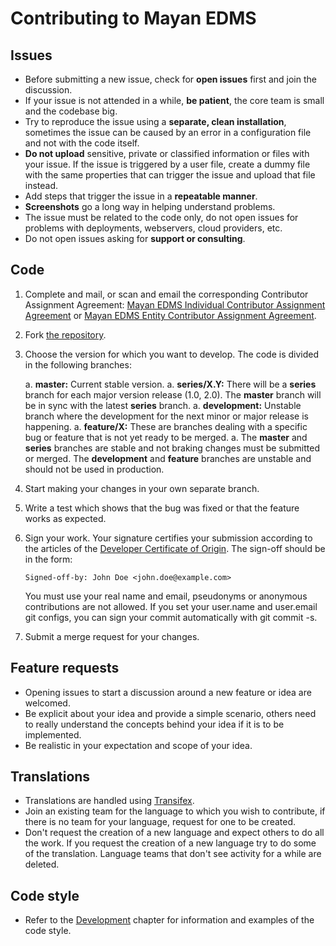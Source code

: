 Contributing to Mayan EDMS
==========================

Issues
------

- Before submitting a new issue, check for **open issues** first and join the
discussion.
- If your issue is not attended in a while, **be patient**, the core team is
small and the codebase big.
- Try to reproduce the issue using a **separate, clean installation**, sometimes
the issue can be caused by an error in a configuration file and not with the
code itself.
- **Do not upload** sensitive, private or classified information or files with
your issue. If the issue is triggered by a user file, create a dummy file with the
same properties that can trigger the issue and upload that file instead.
- Add steps that trigger the issue in a **repeatable manner**.
- **Screenshots** go a long way in helping understand problems.
- The issue must be related to the code only, do not open issues for problems
with deployments, webservers, cloud providers, etc.
- Do not open issues asking for **support or consulting**.

Code
----

1. Complete and mail, or scan and email the corresponding Contributor Assignment Agreement: [Mayan EDMS Individual Contributor Assignment Agreement](https://gitlab.com/mayan-edms/mayan-edms/blob/master/docs/chapters/caa_individual.rst) or [Mayan EDMS Entity Contributor Assignment Agreement](https://gitlab.com/mayan-edms/mayan-edms/blob/master/docs/chapters/caa_entity.rst).
1. Fork [the repository](http://gitlab.com/mayan-edms/mayan-edms).
1. Choose the version for which you want to develop. The code is divided in the
following branches:

    a. **master:** Current stable version.
    a. **series/X.Y:** There will be a **series** branch for each major version
    release (1.0, 2.0). The **master** branch will be in sync with the latest
    **series** branch.
    a. **development:** Unstable branch where the development for the next minor or
    major release is happening.
    a. **feature/X:** These are branches dealing with a specific bug or feature
    that is not yet ready to be merged.
    a. The **master** and **series** branches are stable and not braking changes
    must be submitted or merged. The **development** and **feature** branches
    are unstable and should not be used in production.

1. Start making your changes in your own separate branch.
1. Write a test which shows that the bug was fixed or that the feature works as
   expected.
1. Sign your work. Your signature certifies your submission according to the
   articles of the [Developer Certificate of Origin](https://gitlab.com/mayan-edms/mayan-edms/blob/master/DCO).
   The sign-off should be in the form:

    ````
    Signed-off-by: John Doe <john.doe@example.com>
    ````

    You must use your real name and email, pseudonyms or anonymous contributions
    are not allowed. If you set your user.name and user.email git configs, you can
    sign your commit automatically with git commit -s.
1. Submit a merge request for your changes.

Feature requests
----------------

- Opening issues to start a discussion around a new feature or idea are welcomed.
- Be explicit about your idea and provide a simple scenario, others need to really
understand the concepts behind your idea if it is to be implemented.
- Be realistic in your expectation and scope of your idea.

Translations
------------
- Translations are handled using [Transifex](https://www.transifex.com/rosarior/mayan-edms/).
- Join an existing team for the language to which you wish to contribute,
if there is no team for your language, request for one to be created.
- Don't request the creation of a new language and expect others to do all the
work. If you request the creation of a new language try to do some of the
translation. Language teams that don't see activity for a while are deleted.

Code style
----------
- Refer to the [Development](https://docs.mayan-edms.com/topics/development.html)
chapter for information and examples of the code style.

